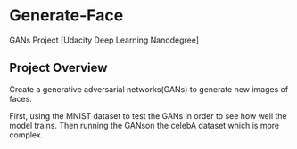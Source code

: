 # Generate-Face
GANs Project [Udacity Deep Learning Nanodegree]

## Project Overview
Create a generative adversarial networks(GANs) to generate new images of faces.

First, using the MNIST dataset to test the GANs in order to see how well the model trains. Then running the GANson the celebA dataset which is more complex.

